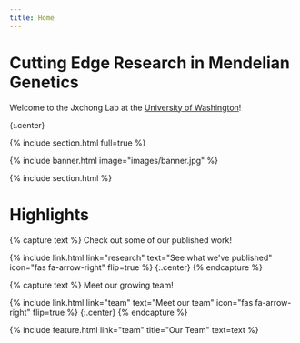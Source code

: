 ```yaml
---
title: Home
---
```


# Cutting Edge Research in Mendelian Genetics

Welcome to the Jxchong Lab at the [University of Washington](https://uw.edu)!

{:.center}

{% include section.html full=true %}

{% include banner.html image="images/banner.jpg" %}

{% include section.html %}

# Highlights

{% capture text %}
Check out some of our published work!

{%
  include link.html
  link="research"
  text="See what we've published"
  icon="fas fa-arrow-right"
  flip=true
%}
{:.center}
{% endcapture %}

{% capture text %}
Meet our growing team!

{%
  include link.html
  link="team"
  text="Meet our team"
  icon="fas fa-arrow-right"
  flip=true
%}
{:.center}
{% endcapture %}

{%
  include feature.html
  link="team"
  title="Our Team"
  text=text
%}

